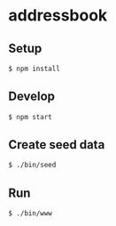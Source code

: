 # addressbook

## Setup
```bash
$ npm install
```

## Develop
```bash
$ npm start
```

## Create seed data
```bash
$ ./bin/seed
```

## Run
```bash
$ ./bin/www
```
